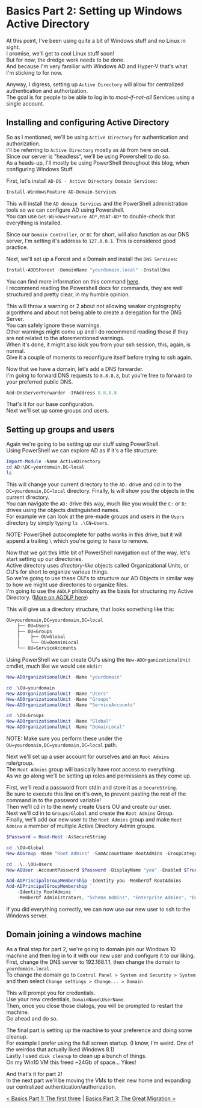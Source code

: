 # Basics Part 2: Setting up Windows Active Directory

At this point, I've been using quite a bit of Windows stuff and no Linux in sight.  
I promise, we'll get to cool Linux stuff soon!  
But for now, the dredge work needs to be done.  
And because I'm very familiar with Windows AD and Hyper-V that's what I'm sticking to for now.  

Anyway, I digress, setting up `Active Directory` will allow for centralized authentication and authorization.  
The goal is for people to be able to log in to *most-if-not-all* Services using a single account.  

## Installing and configuring Active Directory

So as I mentioned, we'll be using `Active Directory` for authentication and authorization.  
I'll be referring to `Active Directory` mostly as `AD` from here on out.  
Since our server is "headless", we'll be using Powershell to do so.  
As a heads-up, I'll mostly be using PowerShell throughout this blog, when configuring Windows Stuff.  

First, let's install `AD-DS - Active Directory Domain Services`:  

```PowerShell
Install-WindowsFeature AD-Domain-Services
```

This will install the `AD domain Services` and the PowerShell administration tools so we can configure AD using Powershell.  
You can use `Get-WindowsFeature AD*,RSAT-AD*` to double-check that everything is installed.  

Since our `Domain Controller`, or `DC` for short, will also function as our DNS server,
I'm setting it's address to `127.0.0.1`. This is considered good practice.  

Next, we'll set up a Forest and a Domain and install the `DNS Services`:  

```Powershell
Install-ADDSForest -DomainName "yourdomain.local" -InstallDns
```

You can find more information on this command [here](https://docs.microsoft.com/en-us/powershell/module/addsdeployment/install-addsforest?view=win10-ps).  
I recommend reading the Powershell docs for commands, they are well structured and pretty clear, in my humble opinion.  

This will throw a warning or 2 about not allowing weaker cryptography algorithms and about not being able to create a delegation for the DNS Server.  
You can safely ignore these warnings.  
Other warnings might come up and I do recommend reading those if they are not related to the aforementioned warnings.  
When it's done, it might also kick you from your ssh session, this, again, is normal.  
Give it a couple of moments to reconfigure itself before trying to ssh again.  

Now that we have a domain, let's add a DNS forwarder.  
I'm going to forward DNS requests to `8.8.8.8`, but you're free to forward to your preferred public DNS.  

```Powershell
Add-DnsServerForwarder -IPAddress 8.8.8.8
```

That's it for our base configuration.  
Next we'll set up some groups and users.  

## Setting up groups and users

Again we're going to be setting up our stuff using PowerShell.  
Using PowerShell we can explore AD as if it's a file structure:  

```Powershell
Import-Module -Name ActiveDirectory
cd AD:\DC=yourdomain,DC=local
ls
```

This will change your current directory to the `AD:` drive and cd in to the `DC=yourdomain,DC=local` directory.
Finally, ls will show you the objects in the current directory.  
You can navigate the `AD:` drive this way, much like you would the `C:` or `D:` drives using the objects distinguished names.  
For example we can look at the pre-made groups and users in the `Users` directory by simply typing `ls .\CN=Users`.  

NOTE: PowerShell autocomplete for paths works in this drive, but it will append a trailing `\` which you're going to have to remove.  

Now that we got this little bit of PowerShell navigation out of the way, let's start setting up our directories.  
Active directory uses *directory-like* objects called Organizational Units, or OU's for short to organize various things.  
So we're going to use these OU's to structure our AD Objects in similar way to how we might use directories to organize files.  
I'm going to use the `AGDLP` philosophy as the basis for structuring my Active Directory. ([More on AGDLP here](https://en.wikipedia.org/wiki/AGDLP))  

This will give us a directory structure, that looks something like this:  

```txt
OU=yourdomain,DC=yourdomain,DC=local
    ├── OU=Users
    ├── OU=Groups
    │    ├── OU=Global
    │    └── OU=DomainLocal
    └── OU=ServiceAccounts
```

Using PowerShell we can create OU's using the `New-ADOrganizationalUnit` cmdlet, much like we would use `mkdir`:  

```Powershell
New-ADOrganizationalUnit -Name "yourdomain"

cd .\OU=yourdomain
New-ADOrganizationalUnit -Name "Users"
New-ADOrganizationalUnit -Name "Groups"
New-ADOrganizationalUnit -Name "ServiceAccounts"

cd .\OU=Groups
New-ADOrganizationalUnit -Name "Global"
New-ADOrganizationalUnit -Name "DomainLocal"
```

NOTE: Make sure you perform these under the `OU=yourdomain,DC=yourdomain,DC=local` path.  

Next we'll set up a user account for ourselves and an `Root Admins` role/group.  
The `Root Admins` group will basically have root access to everything.  
As we go along we'll be setting up roles and permissions as they come up.  

First, we'll read a password from stdin and store it as a `SecureString`.  
Be sure to execute this line on it's own, to prevent pasting the rest of the command in to the password variable!  
Then we'll cd in to the newly create Users OU and create our user.  
Next we'll cd in to `Groups/Global` and create the `Root Admins` Group.  
Finally, we'll add our new user to the `Root Admins` group and make `Root Admins` a member of multiple Active Directory Admin groups.  

```Powershell
$Password = Read-Host -AsSecureString

cd .\OU=Global
New-ADGroup -Name "Root Admins" -SamAccountName RootAdmins -GroupCategory Security -GroupScope Global

cd ..\..\OU=Users
New-ADUser -AccountPassword $Password -DisplayName "you" -Enabled $True -Name "you" -PasswordNeverExpires $True

Add-ADPrincipalGroupMembership -Identity you -MemberOf RootAdmins
Add-ADPrincipalGroupMembership `
    -Identity RootAdmins `
    -MemberOf Administrators, "Schema Admins", "Enterprise Admins", "Domain Admins", "Group Policy Creator Owners"
```

If you did everything correctly, we can now use our new user to ssh to the Windows server.  

## Domain joining a windows machine

As a final step for part 2, we're going to domain join our Windows 10 machine
and then log in to it with our new user and configure it to our liking.  
First, change the DNS server to 192.168.1.1, then change the domain to `yourdomain.local`.  
To change the domain go to `Control Panel > System and Security > System` and then select `Change settings > Change... > Domain`

This will prompt you for credentials.  
Use your new credentials, `DomainName\UserName`.  
Then, once you close those dialogs, you will be prompted to restart the machine.  
Go ahead and do so.  

The final part is setting up the machine to your preference and doing some cleanup.  
For example I prefer using the full screen startup. (I know, I'm weird. One of the weirdos that actually liked Windows 8.1)  
Lastly I used `disk cleanup` to clean up a bunch of things.  
On my Win10 VM this freed ~24Gb of space... Yikes!  

And that's it for part 2!  
In the next part we'll be moving the VMs to their new home and expanding our centralized authentication/authorization.  

[< Basics Part 1: The first three](/basics/part_1.md) | [Basics Part 3: The Great Migration >](/basics/part_3.md)
